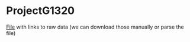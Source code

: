 # ProjectG1320



[File](ftp://ftp.1000genomes.ebi.ac.uk/vol1/ftp/data_collections/1000_genomes_project/1000genomes.sequence.index) with links to raw data (we can download those manually or parse the file)

